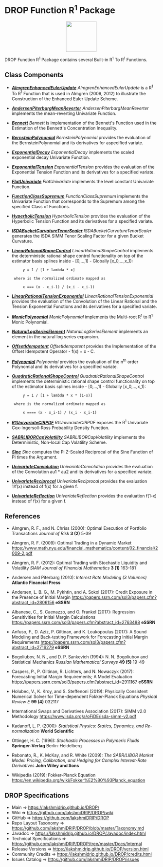 # DROP Function R<sup>1</sup> Package

<p align="center"><img src="https://github.com/lakshmiDRIP/DROP/blob/master/DRIP_Logo.gif?raw=true" width="100"></p>

DROP Function R<sup>1</sup> Package contains several Built-in R<sup>1</sup> To R<sup>1</sup> Functions.


## Class Components

 * [***AlmgrenEnhancedEulerUpdate***](https://github.com/lakshmiDRIP/DROP/tree/master/src/main/java/org/drip/function/r1tor1/AlmgrenEnhancedEulerUpdate.java)
 <i>AlmgrenEnhancedEulerUpdate</i> is a R<sup>1</sup> To R<sup>1</sup> Function that is used in Almgren
 (2009, 2012) to illustrate the Construction of the Enhanced Euler Update Scheme.

 * [***AndersenPiterbargMeanReverter***](https://github.com/lakshmiDRIP/DROP/tree/master/src/main/java/org/drip/function/r1tor1/AndersenPiterbargMeanReverter.java)
 <i>AndersenPiterbargMeanReverter</i> implements the mean-reverting Univariate Function.

 * [***Bennett***](https://github.com/lakshmiDRIP/DROP/tree/master/src/main/java/org/drip/function/r1tor1/Bennett.java)
 <i>Bennett</i> is implementation of the Bennett's Function used in the Estimation of the Bennett's
 Concentration Inequality.

 * [***BernsteinPolynomial***](https://github.com/lakshmiDRIP/DROP/tree/master/src/main/java/org/drip/function/r1tor1/BernsteinPolynomial.java)
 <i>BernsteinPolynomial</i> provides the evaluation of the BernsteinPolynomial and its derivatives for aspecified variate. 

 * [***ExponentialDecay***](https://github.com/lakshmiDRIP/DROP/tree/master/src/main/java/org/drip/function/r1tor1/ExponentialDecay.java)
 <i>ExponentialDecay</i> implements the scaled exponential decay Univariate Function.

 * [***ExponentialTension***](https://github.com/lakshmiDRIP/DROP/tree/master/src/main/java/org/drip/function/r1tor1/ExponentialTension.java)
 <i>ExponentialTension</i> provides the evaluation of the Exponential Tension Function and its derivatives
 for a specified variate.

 * [***FlatUnivariate***](https://github.com/lakshmiDRIP/DROP/tree/master/src/main/java/org/drip/function/r1tor1/FlatUnivariate.java)
 <i>FlatUnivariate</i> implements the level constant Univariate Function.

 * [***FunctionClassSupremum***](https://github.com/lakshmiDRIP/DROP/tree/master/src/main/java/org/drip/function/r1tor1/FunctionClassSupremum.java)
 <i>FunctionClassSupremum</i> implements the Univariate Function that corresponds to the Supremum among the
 specified Class of Functions.

 * [***HyperbolicTension***](https://github.com/lakshmiDRIP/DROP/tree/master/src/main/java/org/drip/function/r1tor1/HyperbolicTension.java)
 <i>HyperbolicTension</i> provides the evaluation of the Hyperbolic Tension Function and its derivatives for
 a specified variate.

 * [***ISDABucketCurvatureTenorScaler***](https://github.com/lakshmiDRIP/DROP/tree/master/src/main/java/org/drip/function/r1tor1/ISDABucketCurvatureTenorScaler.java)
 <i>ISDABucketCurvatureTenorScaler</i> generates the ISDA SIMM Tenor Scaling Factor for a given Bucket
 Curvature.

 * [***LinearRationalShapeControl***](https://github.com/lakshmiDRIP/DROP/tree/master/src/main/java/org/drip/function/r1tor1/LinearRationalShapeControl.java)
 <i>LinearRationalShapeControl</i> implements the deterministic rational shape control functionality on top
 of the estimator basis splines inside - [0,...,1) - Globally [x_0,...,x_1):

  			y = 1 / [1 + lambda * x]

		where is the normalized ordinate mapped as

 			x === (x - x_i-1) / (x_i - x_i-1)

 * [***LinearRationalTensionExponential***](https://github.com/lakshmiDRIP/DROP/tree/master/src/main/java/org/drip/function/r1tor1/LinearRationalTensionExponential.java)
 <i>LinearRationalTensionExponential</i> provides the evaluation of the Convolution of the Linear Rational
 and the Tension Exponential Functions and its derivatives for a specified variate.

 * [***MonicPolynomial***](https://github.com/lakshmiDRIP/DROP/tree/master/src/main/java/org/drip/function/r1tor1/MonicPolynomial.java)
 <i>MonicPolynomial</i> implements the Multi-root R<sup>1</sup> to R<sup>1</sup> Monic Polynomial.

 * [***NaturalLogSeriesElement***](https://github.com/lakshmiDRIP/DROP/tree/master/src/main/java/org/drip/function/r1tor1/NaturalLogSeriesElement.java)
 <i>NaturalLogSeriesElement</i> implements an element in the natural log series expansion.

 * [***OffsetIdempotent***](https://github.com/lakshmiDRIP/DROP/tree/master/src/main/java/org/drip/function/r1tor1/OffsetIdempotent.java)
 <i>OffsetIdempotent</i> provides the Implementation of the Offset Idempotent Operator - f(x) = x - C.

 * [***Polynomial***](https://github.com/lakshmiDRIP/DROP/tree/master/src/main/java/org/drip/function/r1tor1/Polynomial.java)
 <i>Polynomial</i> provides the evaluation of the n<sup>th</sup> order Polynomial and its derivatives for a
 specified variate.

 * [***QuadraticRationalShapeControl***](https://github.com/lakshmiDRIP/DROP/tree/master/src/main/java/org/drip/function/r1tor1/QuadraticRationalShapeControl.java)
 <i>QuadraticRationalShapeControl</i> implements the deterministic rational shape control functionality on
 top of the estimator basis splines inside - [0,...,1) - Globally [x_0,...,x_1):

 			y = 1 / [1 + lambda * x * (1-x)]

		where is the normalized ordinate mapped as

 			x ==== (x - x_i-1) / (x_i - x_i-1)

 * [***R1UnivariateCIRPDF***](https://github.com/lakshmiDRIP/DROP/tree/master/src/main/java/org/drip/function/r1tor1/R1UnivariateCIRPDF.java)
 <i>R1UnivariateCIRPDF</i> exposes the R<sup>1</sup> Univariate Cox-Ingersoll-Ross Probability Density Function.

 * [***SABRLIBORCapVolatility***](https://github.com/lakshmiDRIP/DROP/tree/master/src/main/java/org/drip/function/r1tor1/SABRLIBORCapVolatility.java)
 <i>SABRLIBORCapVolatility</i> implements the Deterministic, Non-local Cap Volatility Scheme.

 * [***Sinc***](https://github.com/lakshmiDRIP/DROP/tree/master/src/main/java/org/drip/function/r1tor1/Sinc.java)
 <i>Sinc</i> computes the Pi Z-Scaled Reciprocal of the Sine Function of Pi times the Argument.

 * [***UnivariateConvolution***](https://github.com/lakshmiDRIP/DROP/tree/master/src/main/java/org/drip/function/r1tor1/UnivariateConvolution.java)
 <i>UnivariateConvolution</i> provides the evaluation of the Convolution au1 * au2 and its derivatives for a
 specified variate.

 * [***UnivariateReciprocal***](https://github.com/lakshmiDRIP/DROP/tree/master/src/main/java/org/drip/function/r1tor1/UnivariateReciprocal.java)
 <i>UnivariateReciprocal</i> provides the evaluation 1/f(x) instead of f(x) for a given f.

 * [***UnivariateReflection***](https://github.com/lakshmiDRIP/DROP/tree/master/src/main/java/org/drip/function/r1tor1/UnivariateReflection.java)
 <i>UnivariateReflection</i> provides the evaluation f(1-x) instead of f(x) for a given f.


## References

 * Almgren, R. F., and N. Chriss (2000): Optimal Execution of Portfolio Transactions <i>Journal of Risk</i> <b>3 (2)</b> 5-39

 * Almgren, R. F. (2009): Optimal Trading in a Dynamic Market https://www.math.nyu.edu/financial_mathematics/content/02_financial/2009-2.pdf

 * Almgren, R. F. (2012): Optimal Trading with Stochastic Liquidity and Volatility <i>SIAM Journal of Financial Mathematics</i> <b>3 (1)</b> 163-181

 * Andersen and Piterbarg (2010): <i>Interest Rate Modeling (3 Volumes)</i> <b>Atlantic Financial Press</b>

 * Andersen, L. B. G., M. Pykhtin, and A. Sokol (2017): Credit Exposure in the Presence of Initial Margin
 https://papers.ssrn.com/sol3/papers.cfm?abstract_id=2806156 <b>eSSRN</b>

 * Albanese, C., S. Caenazzo, and O. Frankel (2017): Regression Sensitivities for Initial Margin Calculations
 https://papers.ssrn.com/sol3/papers.cfm?abstract_id=2763488 <b>eSSRN</b>

 * Anfuso, F., D. Aziz, P. Giltinan, and K. Loukopoulus (2017): A Sound Modeling and Back-testing Framework
 for Forecasting Initial Margin Requirements https://papers.ssrn.com/sol3/papers.cfm?abstract_id=2716279
 <b>eSSRN</b>

 * Bogoliubov, N. N., and D. P. Sankevich (1994): N. N. Bogoliubov and Statistical Mechanics <i>Russian Mathematical Surveys</i> <b>49 (5)</b> 19-49

 * Caspers, P., P. Giltinan, R. Lichters, and N. Nowaczyk (2017): Forecasting Initial Margin Requirements; A
 Model Evaluation https://papers.ssrn.com/sol3/papers.cfm?abstract_id=2911167 <b>eSSRN</b>

 * Holubec, V., K. Kroy, and S. Steffenoni (2019): Physically Consistent Numerical Solver for Time-dependent Fokker-Planck Equations <i>Physical Review E</i> <b>99 (4)</b> 032117

 * International Swaps and Derivatives Association (2017): SIMM v2.0 Methodology
 https://www.isda.org/a/oFiDE/isda-simm-v2.pdf

 * Kadanoff, L. P. (2000): <i>Statistical Physics: Statics, Dynamics, and Re-normalization</i> <b>World Scientific</b>

 * Ottinger, H. C. (1996): <i>Stochastic Processes in Polymeric Fluids</i> <b>Springer-Verlag</b> Berlin-Heidelberg

 * Rebonato, R., K. McKay, and R. White (2009): <i>The SABR/LIBOR Market Model: Pricing, Calibration, and
 Hedging for Complex Interest-Rate Derivatives</i> <b>John Wiley and Sons</b>

 * Wikipedia (2019): Fokker-Planck Equation https://en.wikipedia.org/wiki/Fokker%E2%80%93Planck_equation


## DROP Specifications

 * Main                     => https://lakshmidrip.github.io/DROP/
 * Wiki                     => https://github.com/lakshmiDRIP/DROP/wiki
 * GitHub                   => https://github.com/lakshmiDRIP/DROP
 * Repo Layout Taxonomy     => https://github.com/lakshmiDRIP/DROP/blob/master/Taxonomy.md
 * Javadoc                  => https://lakshmidrip.github.io/DROP/Javadoc/index.html
 * Technical Specifications => https://github.com/lakshmiDRIP/DROP/tree/master/Docs/Internal
 * Release Versions         => https://lakshmidrip.github.io/DROP/version.html
 * Community Credits        => https://lakshmidrip.github.io/DROP/credits.html
 * Issues Catalog           => https://github.com/lakshmiDRIP/DROP/issues
